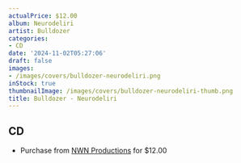 ```yaml
---
actualPrice: $12.00
album: Neurodeliri
artist: Bulldozer
categories:
- CD
date: '2024-11-02T05:27:06'
draft: false
images:
- /images/covers/bulldozer-neurodeliri.png
inStock: true
thumbnailImage: /images/covers/bulldozer-neurodeliri-thumb.png
title: Bulldozer - Neurodeliri
---
```


## CD
* Purchase from [NWN Productions](http://shop.nwnprod.com/index.php?route=product/product&path=93&product_id=55605&sort=pd.name&order=ASC) for $12.00

